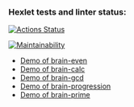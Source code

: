 ### Hexlet tests and linter status:

[![Actions Status](https://github.com/aswang/frontend-project-44/actions/workflows/hexlet-check.yml/badge.svg)](https://github.com/aswang/frontend-project-44/actions)

[![Maintainability](https://api.codeclimate.com/v1/badges/118e2cdbcb9dd6bea2d8/maintainability)](https://codeclimate.com/github/aswang/frontend-project-44/maintainability)

- [Demo of brain-even](https://asciinema.org/a/BHHvdSjmHs1HiMaNEFbYc4j9P)
- [Demo of brain-calc](https://asciinema.org/a/bN6ehMatMwmyJKTbg6n6nkNhN)
- [Demo of brain-gcd](https://asciinema.org/a/RhSTUds6HVB0YjgPMxmrImPfL)
- [Demo of brain-progression](https://asciinema.org/a/pe7xaofpWVSZe5us4EZNtfW0q)
- [Demo of brain-prime](https://asciinema.org/a/16WMVUOE8wOsZ4xIn8enMM2Ie)
